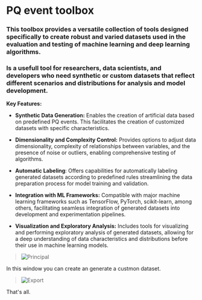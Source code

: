 # PQ event toolbox


### This toolbox provides a versatile collection of tools designed specifically to create robust and varied datasets used in the evaluation and testing of machine learning and deep learning algorithms. 
### Is a usefull tool for researchers, data scientists, and developers who need synthetic or custom datasets that reflect different scenarios and distributions for analysis and model development.



**Key Features:**

+ **Synthetic Data Generation:** Enables the creation of artificial data based on predefined PQ events. This facilitates the creation of customized datasets with specific characteristics.
  
+ **Dimensionality and Complexity Control:** Provides options to adjust data dimensionality, complexity of relationships between variables, and the presence of noise or outliers, enabling comprehensive testing of algorithms.
  
+ **Automatic Labeling**: Offers capabilities for automatically labeling generated datasets according to predefined rules  streamlining the data preparation process for model training and validation.
  
+ **Integration with ML Frameworks:** Compatible with major machine learning frameworks such as TensorFlow, PyTorch, scikit-learn, among others, facilitating seamless integration of generated datasets into development and experimentation pipelines.
  
+ **Visualization and Exploratory Analysis:** Includes tools for visualizing and performing exploratory analysis of generated datasets, allowing for a deep understanding of data characteristics and distributions before their use in machine learning models.
  
> ![Principal](https://private-user-images.githubusercontent.com/115911619/342010371-7fd7ddff-6719-40d2-ad2e-4280ca74609b.png?jwt=eyJhbGciOiJIUzI1NiIsInR5cCI6IkpXVCJ9.eyJpc3MiOiJnaXRodWIuY29tIiwiYXVkIjoicmF3LmdpdGh1YnVzZXJjb250ZW50LmNvbSIsImtleSI6ImtleTUiLCJleHAiOjE3MTkxOTg5MjQsIm5iZiI6MTcxOTE5ODYyNCwicGF0aCI6Ii8xMTU5MTE2MTkvMzQyMDEwMzcxLTdmZDdkZGZmLTY3MTktNDBkMi1hZDJlLTQyODBjYTc0NjA5Yi5wbmc_WC1BbXotQWxnb3JpdGhtPUFXUzQtSE1BQy1TSEEyNTYmWC1BbXotQ3JlZGVudGlhbD1BS0lBVkNPRFlMU0E1M1BRSzRaQSUyRjIwMjQwNjI0JTJGdXMtZWFzdC0xJTJGczMlMkZhd3M0X3JlcXVlc3QmWC1BbXotRGF0ZT0yMDI0MDYyNFQwMzEwMjRaJlgtQW16LUV4cGlyZXM9MzAwJlgtQW16LVNpZ25hdHVyZT0xNzc1MTU5YzIwMjRjYzZiYzM5NDIxMmQ5ODUxNTY4NWU3YTNkMGY0YjI4YzYwYmMyZjE5MzdmNDg4ZWI4ZWM1JlgtQW16LVNpZ25lZEhlYWRlcnM9aG9zdCZhY3Rvcl9pZD0wJmtleV9pZD0wJnJlcG9faWQ9MCJ9.X8sb40dKaWUJu1OqCZFYtHtVcQwyAz3XelXo1v5OZF8)

In this window you can create an generate a custmon dataset.

> ![Export](https://private-user-images.githubusercontent.com/115911619/342185536-edd6329a-4eb6-45a2-99cd-e6fb207411b5.png?jwt=eyJhbGciOiJIUzI1NiIsInR5cCI6IkpXVCJ9.eyJpc3MiOiJnaXRodWIuY29tIiwiYXVkIjoicmF3LmdpdGh1YnVzZXJjb250ZW50LmNvbSIsImtleSI6ImtleTUiLCJleHAiOjE3MTkxOTg5NzcsIm5iZiI6MTcxOTE5ODY3NywicGF0aCI6Ii8xMTU5MTE2MTkvMzQyMTg1NTM2LWVkZDYzMjlhLTRlYjYtNDVhMi05OWNkLWU2ZmIyMDc0MTFiNS5wbmc_WC1BbXotQWxnb3JpdGhtPUFXUzQtSE1BQy1TSEEyNTYmWC1BbXotQ3JlZGVudGlhbD1BS0lBVkNPRFlMU0E1M1BRSzRaQSUyRjIwMjQwNjI0JTJGdXMtZWFzdC0xJTJGczMlMkZhd3M0X3JlcXVlc3QmWC1BbXotRGF0ZT0yMDI0MDYyNFQwMzExMTdaJlgtQW16LUV4cGlyZXM9MzAwJlgtQW16LVNpZ25hdHVyZT1mZmM3OWU5ZTIzNTBiYjRhZWQ1Y2RhMGY2MGUwZTNjMzBhZDk0MDQzZWI2OWVjNjAwOTFjN2I5ODc0YTNhYTY1JlgtQW16LVNpZ25lZEhlYWRlcnM9aG9zdCZhY3Rvcl9pZD0wJmtleV9pZD0wJnJlcG9faWQ9MCJ9.eIvabk1_1YIEOcy3AVt1SshwAUmaUCZr6zob1DAH6Rc)


That's all.
